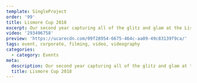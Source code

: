 ```yaml
---
template: SingleProject
order: '99'
title: Lismore Cup 2018
excerpt: Our second year capturing all of the glitz and glam at the Lismore Cup.
video: '293496758'
preview: 'https://ucarecdn.com/09f28954-6675-464c-aa09-49c83139f9ca/'
tags: event, corporate, filming, video, videography
categories:
  - category: Events
meta:
  description: Our second year capturing all of the glitz and glam at the Lismore Cup.
  title: Lismore Cup 2018
---
```

